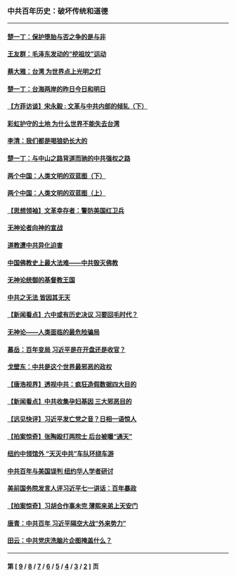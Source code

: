 ### 中共百年历史：破坏传统和道德
---
#### [楚一丁：保护堕胎与否之争的是与非](../../pages/nf1176114/n13815642.md?11290430) 
#### [王友群：毛泽东发动的“挖祖坟”运动](../../pages/nf1176114/n13723639.md?11290430) 
#### [蔡大雅：台湾 为世界点上光明之灯](../../pages/nf1176114/n13531530.md?11290430) 
#### [楚一丁：台海两岸的昨日今日和明日](../../pages/nf1176114/n13531468.md?11290430) 
#### [【方菲访谈】宋永毅 : 文革与中共内部的倾轧（下）](../../pages/nf1176114/n13486836.md?11290430) 
#### [彩虹护守的土地 为什么世界不能失去台湾](../../pages/nf1176114/n13476849.md?11290430) 
#### [李清：我们都是喝狼奶长大的](../../pages/nf1176114/n13471478.md?11290430) 
#### [楚一丁：与中山之路背道而驰的中共强权之路](../../pages/nf1176114/n13437270.md?11290430) 
#### [两个中国：人类文明的双蓝图（下）](../../pages/nf1176114/n13423132.md?11290430) 
#### [两个中国：人类文明的双蓝图（上）](../../pages/nf1176114/n13422687.md?11290430) 
#### [【思想领袖】文革幸存者：警防美国红卫兵](../../pages/nf1176114/n13339289.md?11290430) 
#### [无神论者向神的宣战](../../pages/nf1176114/n13281535.md?11290430) 
#### [道教遭中共异化迫害](../../pages/nf1176114/n13281463.md?11290430) 
#### [中国佛教史上最大法难——中共毁灭佛教](../../pages/nf1176114/n13281397.md?11290430) 
#### [无神论统御的基督教王国](../../pages/nf1176114/n13281280.md?11290430) 
#### [中共之无法 皆因其无天](../../pages/nf1176114/n13281088.md?11290430) 
#### [【新闻看点】六中或有历史决议 习要回毛时代？](../../pages/nf1176114/n13222895.md?11290430) 
#### [无神论——人类面临的最危险骗局](../../pages/nf1176114/n13196137.md?11290430) 
#### [慕岳：百年变局 习近平是在开盘还是收官？](../../pages/nf1176114/n13206516.md?11290430) 
#### [戈壁东：中共是这个世界最邪恶的政权](../../pages/nf1176114/n13085641.md?11290430) 
#### [【唐浩视界】透视中共：疯狂造假数据四大目的](../../pages/nf1176114/n13080590.md?11290430) 
#### [【新闻看点】中共收集孕妇基因 三大邪恶目的](../../pages/nf1176114/n13077182.md?11290430) 
#### [【远见快评】习近平发亡党之音？日相一语惊人](../../pages/nf1176114/n13074809.md?11290430) 
#### [【拍案惊奇】张陶殴打两院士 后台被曝“通天”](../../pages/nf1176114/n13070496.md?11290430) 
#### [纽约中领馆外 “天灭中共”车队环绕车游](../../pages/nf1176114/n13070693.md?11290430) 
#### [中共百年与美国误判 纽约华人学者研讨](../../pages/nf1176114/n13067969.md?11290430) 
#### [美前国务院发言人评习近平七一讲话：百年暴政](../../pages/nf1176114/n13066986.md?11290430) 
#### [【拍案惊奇】习胡合作事未完 薄熙来弟上天安门](../../pages/nf1176114/n13065867.md?11290430) 
#### [唐青：中共百年 习近平隔空大战“外来势力”](../../pages/nf1176114/n13065976.md?11290430) 
#### [田云：中共党庆洗脑片企图掩盖什么？](../../pages/nf1176114/n13064395.md?11290430) 

---
#### 第 [ [9](./9.md?11290430) / [8](./8.md?11290430) / [7](./7.md?11290430) / [6](./6.md?11290430) / [5](./5.md?11290430) / [4](./4.md?11290430) / [3](./3.md?11290430) / [2](./2.md?11290430) ] 页
